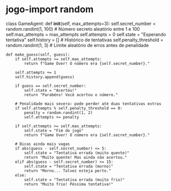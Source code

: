 # jogo-import random

class GameAgent:
    def __init__(self, max_attempts=3):
        self.secret_number = random.randint(1, 100)  # Número secreto aleatório entre 1 e 100
        self.max_attempts = max_attempts
        self.attempts = 0
        self.state = "Esperando tentativa"
        self.history = []  # Histórico de tentativas
        self.penalty_threshold = random.randint(1, 3)  # Limite aleatório de erros antes de penalidade

    def make_guess(self, guess):
        if self.attempts >= self.max_attempts:
            return f"Game Over! O número era {self.secret_number}."
        
        self.attempts += 1
        self.history.append(guess)

        if guess == self.secret_number:
            self.state = "Acertou!"
            return "Parabéns! Você acertou o número."
        
        # Penalidade mais severa: pode perder até duas tentativas extras
        if self.attempts % self.penalty_threshold == 0:
            penalty = random.randint(1, 2)
            self.attempts += penalty
        
        if self.attempts >= self.max_attempts:
            self.state = "Fim do jogo"
            return f"Game Over! O número era {self.secret_number}."
        
        # Dicas ainda mais vagas
        if abs(guess - self.secret_number) <= 5:
            self.state = "Tentativa errada (muito quente)"
            return "Muito quente! Mas ainda não acertou."
        elif abs(guess - self.secret_number) <= 15:
            self.state = "Tentativa errada (morno)"
            return "Morno... Talvez esteja perto."
        else:
            self.state = "Tentativa errada (muito frio)"
            return "Muito frio! Péssima tentativa!"
